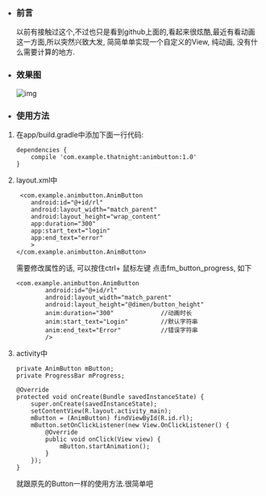 - ### 前言

    以前有接触过这个,不过也只是看到github上面的,看起来很炫酷,最近有看动画这一方面,所以突然兴致大发, 简简单单实现一个自定义的View, 纯动画, 没有什么需要计算的地方.

- ### 效果图

    ![img](https://github.com/thatnight/AnimButton/raw/master/Animation.gif)

- ### 使用方法

1. 在app/build.gradle中添加下面一行代码: 
    ```
    dependencies {
        compile 'com.example.thatnight:animbutton:1.0'
    }
    ```

2. layout.xml中

    ```
     <com.example.animbutton.AnimButton
        android:id="@+id/rl"
        android:layout_width="match_parent"
        android:layout_height="wrap_content"
        app:duration="300"
        app:start_text="login"
        app:end_text="error"
        >
    </com.example.animbutton.AnimButton>
    ```
    需要修改属性的话, 可以按住ctrl+ 鼠标左键 点击fm_button_progress, 如下
    ```
    <com.example.animbutton.AnimButton
            android:id="@+id/rl"
            android:layout_width="match_parent"
            android:layout_height="@dimen/button_height"
            anim:duration="300"             //动画时长
            anim:start_text="Login"         //默认字符串
            anim:end_text="Error"           //错误字符串
            />
    ```

3.  activity中

    ```
    private AnimButton mButton;
    private ProgressBar mProgress;

    @Override
    protected void onCreate(Bundle savedInstanceState) {
        super.onCreate(savedInstanceState);
        setContentView(R.layout.activity_main);
        mButton = (AnimButton) findViewById(R.id.rl);
        mButton.setOnClickListener(new View.OnClickListener() {
            @Override
            public void onClick(View view) {
                mButton.startAnimation();
            }
        });
    }
    ```

    就跟原先的Button一样的使用方法.很简单吧


    ​    
